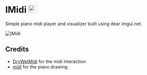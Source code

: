 # IMidi <img src="https://i.imgur.com/lHQREkA.png" width="25" height="25" />
 Simple piano midi player and visualizer built using dear imgui.net.

 ![IMidi](https://github.com/ImAxel0/IMidi/assets/124681710/23c5a8d8-0bad-465b-a3a7-4108265b6d11)

## Credits
- [DryWetMidi](https://github.com/melanchall/drywetmidi) for the midi interaction
- [midi](https://github.com/shric/midi) for the piano drawing
